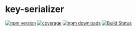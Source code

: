# key-serializer

[![npm version](https://img.shields.io/npm/v/@cat5th/key-serializer.svg?style=flat-square)](https://www.npmjs.com/package/@cat5th/key-serializer)
[![coverage](https://img.shields.io/codecov/c/github/harvey-woo/key-serializer.svg?style=flat-square)](https://codecov.io/gh/harvey-woo/key-serializer)
[![npm downloads](https://img.shields.io/npm/dt/@cat5th/key-serializer.svg?style=flat-square)](https://www.npmjs.com/package/@cat5th/key-serializer)
[![Build Status](https://img.shields.io/travis/harvey-woo/key-serializer.svg?style=flat-square)](https://travis-ci.org/harvey-woo/key-serializer)